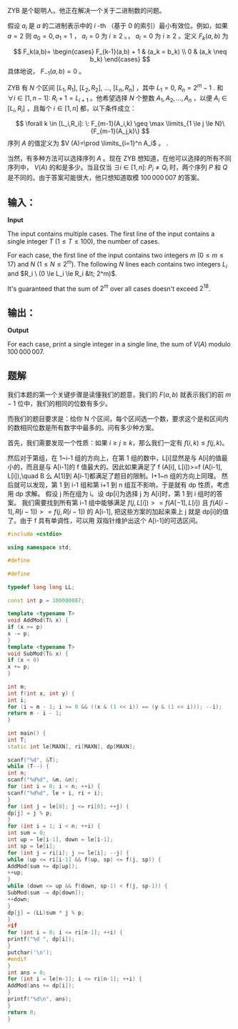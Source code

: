 ZYB 是个聪明人。他正在解决一个关于二进制数的问题。

假设 $a_i$ 是 $a$ 的二进制表示中的 $i$ -th （基于 0 的索引）最小有效位。例如，如果 $a = 2$  则 $a_0=0, a_1=1$ ， $a_i=0$ 为 $i\ge 2$ 。， $a_i=0$ 为 $i\ge 2$ 。定义 $F_k(a,b)$ 为

$$
F_k(a,b)= \begin{cases} F_{k-1}(a,b) + 1 & (a_k = b_k) \\ 0 & (a_k \neq b_k) \end{cases}
$$
 具体地说， $F_{-1}(a, b)=0$ 。

ZYB 有 $N$ 个区间 $[L_1, R_1],\ [L_2, R_2],\ \dots,\ [L_n, R_n]$ ，其中 $L_1=0,\ R_n=2^m-1$ .  和 $\forall i \in [1, n-1]: \: R_i +1 =L_{i+1}$ 。他希望选择 $N$ 个整数 $A_1, A_2, \dots, A_n$ ，以便 $A_i \in [L_i,R_i]$ ，且每个 $i \in [1, n]$ 都，以下条件成立：

$$
\forall k \in [L_i,R_i]: \: F_{m-1}(A_i,k) \geq \max \limits_{1 \le j \le N}\{F_{m-1}(A_j,k)\} 
$$
 序列 $A$ 的值定义为 $V (A)=\prod \limits_{i=1}^n A_i$ 。  .

当然，有多种方法可以选择序列 $A$ 。现在 ZYB 想知道，在他可以选择的所有不同序列中， $V (A)$ 的和是多少。当且仅当 $\exists i \in[1, n]: \: P_i \ne Q_i$ 时，两个序列 $P$ 和 $Q$ 是不同的。由于答案可能很大，他只想知道取模 $100\,000\,007$ 的答案。

## 输入：
**Input**

The input contains multiple cases. The first line of the input contains a single integer $T\ (1 \leq T \leq 100)$, the number of cases.

For each case, the first line of the input contains two integers $m$ ($0 \leq m \leq 17$) and $N$ ($1 \leq N \leq 2^m$). The following $N$ lines each contains two integers $L_i$ and $R_i \ (0 \le L_i \le R_i &lt; 2^m)$.

It's guaranteed that the sum of $2^m$ over all cases doesn't exceed $2^{18}$.

## 输出：
**Output**

For each case, print a single integer in a single line, the sum of $V(A)$ modulo $100\,000\,007$.

## 题解
我们本题的第一个关键步骤是读懂我们的题意，我们的 $F(a,b)$ 就表示我们的前 $m-1$ 位中，我们的相同的位数有多少。

而我们的题目要求是：给你 N 个区间，每个区间选一个数，要求这个是和区间内的数相同位数是所有数字中最多的。问有多少种方案。

首先，我们需要发现一个性质：如果 $i\geq j\geq k$，那么我们一定有 $f(i,k)\leq f(j,k)$。

然后对于第组，在 1~i-1 组的方向上，在第 1 组的数中，L[i]显然是与 A[i]的值最小的，而且是与 A[i-1]的 f 值最大的。因此如果满足了 f (A[i], L[i])>=f (A[i-1], L[i]),\quad B 么 A[1]到 A[i-1]都满足了题目的限制。I+1~n 组的方向上同理。
 然后就可以发现，第 1 到 i-1 组和第 i+1 到 n 组互不影响，于是就有 dp 性质，考虑用 dp 求解。
 假设 j 所在组为 i。设 dp[i]为选择 j 为 A[i]时，第 1 到 i 组时的答案。
 我们需要找到所有第 i-1 组中能够满足 $f(j,L[i])>=f(A[-1],L[i])$ 且 $f(A[i-1],R[i-1])>=f(j,R[i-1])$ 的 A[i-1], 把这些方案的加起来乘上 j 就是 dp[i]的值了。由于 f 具有单调性，可以用
 双指针维护出这个 A[i-1]的可选区间。


```cpp
#include <cstdio>  
  
using namespace std;  
  
#define  
  
#define  
  
typedef long long LL;  
  
const int p = 100000007;  
  
template <typename T>  
void AddMod(T& x) {  
if (x >= p)  
x -= p;  
}  
template <typename T>  
void SubMod(T& x) {  
if (x < 0)  
x += p;  
}  
  
int m;  
int f(int x, int y) {  
int i;  
for (i = m - 1; i >= 0 && ((x & (1 << i)) == (y & (1 << i))); --i);  
return m - i - 1;  
}  
  
int main() {  
int T;  
static int le[MAXN], ri[MAXN], dp[MAXN];  
  
scanf("%d", &T);  
while (T--) {  
int n;  
scanf("%d%d", &m, &n);  
for (int i = 0; i < n; ++i) {  
scanf("%d%d", le + i, ri + i);  
}  
for (int j = le[0]; j <= ri[0]; ++j) {  
dp[j] = j % p;  
}  
for (int i = 1; i < n; ++i) {  
int sum = 0;  
int up = le[i-1], down = le[i-1];  
int sp = le[i];  
for (int j = ri[i]; j >= le[i]; --j) {  
while (up <= ri[i-1] && f(up, sp) <= f(j, sp)) {  
AddMod(sum += dp[up]);  
++up;  
}  
while (down <= up && f(down, sp-1) < f(j, sp-1)) {  
SubMod(sum -= dp[down]);  
++down;  
}  
dp[j] = (LL)sum * j % p;  
}  
#if  
for (int i = 0; i <= ri[n-1]; ++i) {  
printf("%d ", dp[i]);  
}  
putchar('\n');  
#endif  
}  
int ans = 0;  
for (int i = le[n-1]; i <= ri[n-1]; ++i) {  
AddMod(ans += dp[i]);  
}  
printf("%d\n", ans);  
}  
return 0;  
}
```

